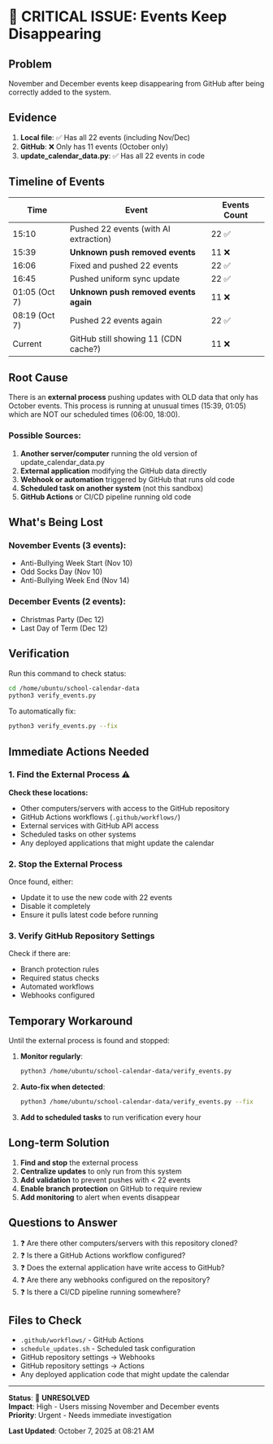 # 🚨 CRITICAL ISSUE: Events Keep Disappearing

## Problem

November and December events keep disappearing from GitHub after being correctly added to the system.

## Evidence

1. **Local file**: ✅ Has all 22 events (including Nov/Dec)
2. **GitHub**: ❌ Only has 11 events (October only)
3. **update_calendar_data.py**: ✅ Has all 22 events in code

## Timeline of Events

| Time | Event | Events Count |
|------|-------|--------------|
| 15:10 | Pushed 22 events (with AI extraction) | 22 ✅ |
| 15:39 | **Unknown push removed events** | 11 ❌ |
| 16:06 | Fixed and pushed 22 events | 22 ✅ |
| 16:45 | Pushed uniform sync update | 22 ✅ |
| 01:05 (Oct 7) | **Unknown push removed events again** | 11 ❌ |
| 08:19 (Oct 7) | Pushed 22 events again | 22 ✅ |
| Current | GitHub still showing 11 (CDN cache?) | 11 ❌ |

## Root Cause

There is an **external process** pushing updates with OLD data that only has October events. This process is running at unusual times (15:39, 01:05) which are NOT our scheduled times (06:00, 18:00).

### Possible Sources:

1. **Another server/computer** running the old version of update_calendar_data.py
2. **External application** modifying the GitHub data directly
3. **Webhook or automation** triggered by GitHub that runs old code
4. **Scheduled task on another system** (not this sandbox)
5. **GitHub Actions** or CI/CD pipeline running old code

## What's Being Lost

### November Events (3 events):
- Anti-Bullying Week Start (Nov 10)
- Odd Socks Day (Nov 10)
- Anti-Bullying Week End (Nov 14)

### December Events (2 events):
- Christmas Party (Dec 12)
- Last Day of Term (Dec 12)

## Verification

Run this command to check status:
```bash
cd /home/ubuntu/school-calendar-data
python3 verify_events.py
```

To automatically fix:
```bash
python3 verify_events.py --fix
```

## Immediate Actions Needed

### 1. Find the External Process ⚠️

**Check these locations:**
- Other computers/servers with access to the GitHub repository
- GitHub Actions workflows (`.github/workflows/`)
- External services with GitHub API access
- Scheduled tasks on other systems
- Any deployed applications that might update the calendar

### 2. Stop the External Process

Once found, either:
- Update it to use the new code with 22 events
- Disable it completely
- Ensure it pulls latest code before running

### 3. Verify GitHub Repository Settings

Check if there are:
- Branch protection rules
- Required status checks
- Automated workflows
- Webhooks configured

## Temporary Workaround

Until the external process is found and stopped:

1. **Monitor regularly**:
   ```bash
   python3 /home/ubuntu/school-calendar-data/verify_events.py
   ```

2. **Auto-fix when detected**:
   ```bash
   python3 /home/ubuntu/school-calendar-data/verify_events.py --fix
   ```

3. **Add to scheduled tasks** to run verification every hour

## Long-term Solution

1. **Find and stop** the external process
2. **Centralize updates** to only run from this system
3. **Add validation** to prevent pushes with < 22 events
4. **Enable branch protection** on GitHub to require review
5. **Add monitoring** to alert when events disappear

## Questions to Answer

1. ❓ Are there other computers/servers with this repository cloned?
2. ❓ Is there a GitHub Actions workflow configured?
3. ❓ Does the external application have write access to GitHub?
4. ❓ Are there any webhooks configured on the repository?
5. ❓ Is there a CI/CD pipeline running somewhere?

## Files to Check

- `.github/workflows/` - GitHub Actions
- `schedule_updates.sh` - Scheduled task configuration
- GitHub repository settings → Webhooks
- GitHub repository settings → Actions
- Any deployed application code that might update the calendar

---

**Status**: 🔴 **UNRESOLVED**  
**Impact**: High - Users missing November and December events  
**Priority**: Urgent - Needs immediate investigation  

**Last Updated**: October 7, 2025 at 08:21 AM
